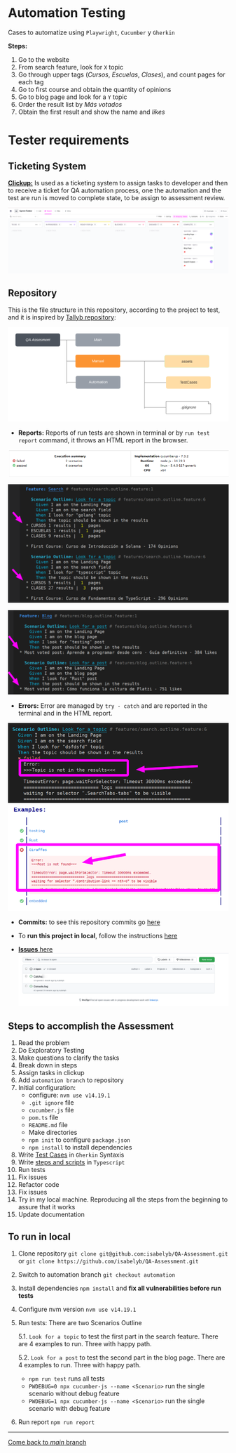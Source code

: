 # Automation Testing

Cases to automatize using `Playwright`, `Cucumber` y `Gherkin`

**Steps:**
1. Go to the website
2. From search feature, look for `X` topic
3. Go through upper tags (_Cursos_, _Escuelas_, _Clases_), and count pages for each tag
4. Go to first course and obtain the quantity of opinions
5. Go to blog page and look for a `Y` topic
6. Order the result list by _Más votados_
7. Obtain the first result and show the name and _likes_

# Tester requirements

 ## Ticketing System

  [**Clickup:**](https://app.clickup.com/3094033/v/s/49677468) Is used as a ticketing system to assign tasks to developer and then to receive a ticket for QA automation process, one the automation and the test are run is moved to complete state, to be assign to assessment review.

![Clickup as Ticketing System](assets/clickup.png)

 ## Repository

This is the file structure in this repository, according to the project to test, and it is inspired by [Tallyb repository](https://github.com/Tallyb/cucumber-playwright):

![File directory](assets/tree.png)
 
  * **Reports:** Reports of run tests are shown in terminal or by `run test report` command, it throws an HTML report in the browser.

  ![HTML report](assets/report.png)
 
  ![searchReport](assets/reportSearch.png)

  ![blogReport](assets/reportBlog.png)
  
* **Errors:** Error are managed by `try - catch` and are reported in the terminal and in the HTML report.  

![error in terminal](assets/error1.png) 
![error in report](assets/error2.png) 

 * **Commits:** to see this repository commits go [here](https://github.com/isabelyb/QA-Assessment/commits/automation)

 * To **run this project in local**, follow the instructions [here](https://github.com/isabelyb/QA-Assessment/tree/automation#to-run-in-local)

 * [**Issues** here](https://github.com/isabelyb/QA-Assessment/issues)
 ![issues](assets/issues.png)
 
 ## Steps to accomplish the Assessment

1. Read the problem
2. Do Exploratory Testing
3. Make questions to clarify the tasks
4. Break down in steps
5. Assign tasks in clickup
6. Add `automation branch` to repository
7. Initial configuration: 
    * configure: `nvm use v14.19.1`
    * `.git ignore` file
    * `cucumber.js` file
    * `pom.ts` file
    * `README.md` file
    * Make directories
    * `npm init` to configure `package.json`
    * `npm install` to install dependencies
8. Write [Test Cases](https://github.com/isabelyb/QA-Assessment/tree/automation/features) in `Gherkin` Syntaxis
9. Write [steps and scripts](https://github.com/isabelyb/QA-Assessment/tree/automation/src) in `Typescript`
13. Run tests
14. Fix issues
15. Refactor code
16. Fix issues
17. Try in my local machine. Reproducing all the steps from the beginning to assure that it works
18. Update documentation

## To run in local

 1. Clone repository `git clone git@github.com:isabelyb/QA-Assessment.git` or `git clone https://github.com/isabelyb/QA-Assessment.git`
 2. Switch to automation branch `git checkout automation`
 3. Install dependencies `npm install` and **fix all vulnerabilities before run tests**
 4. Configure nvm version `nvm use v14.19.1`
 5. Run tests: There are two Scenarios Outline  

    5.1. `Look for a topic` to test the first part in the search feature. There are 4 examples to run. Three with happy path.

    5.2. `Look for a post` to test the second part in the blog page. There are 4 examples to run. Three with happy path.

    * `npm run test` runs all tests
    * `PWDEBUG=0 npx cucumber-js --name <Scenario>` run the single scenario without debug feature
    * `PWDEBUG=1 npx cucumber-js --name <Scenario>` run the single scenario with debug feature
 6. Run report `npm run report`


 ---
[Come back to *main* branch](https://github.com/isabelyb/QA-Assessment/tree/main)



